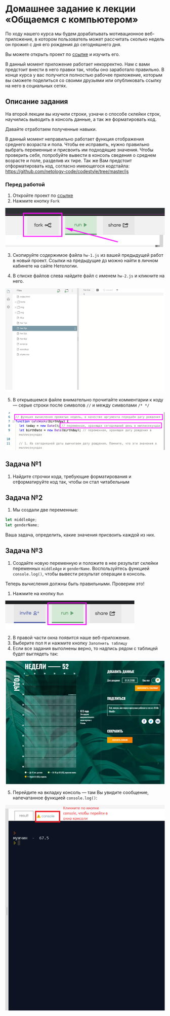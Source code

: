 # Домашнее задание к лекции «Общаемся с компьютером»

По ходу нашего курса мы будем дорабатывать мотивационное веб-приложение, в котором пользователь может рассчитать сколько недель он прожил с дня его рождения до сегодняшнего дня. 

Вы можете открыть проект по [ссылке](https://repl.it/@netologySD/SD-diploma) и изучить его. 

В данный момент приложение работает некорректно. Нам с вами предстоит внести в него правки так, чтобы оно заработало правильно. В конце курса у вас получится полностью рабочее приложение, которым вы сможете поделиться со своими друзьями или опубликовать ссылку на него в социальных сетях. 

## Описание задания
На второй лекции вы изучили строки, узначи о способе склейки строк, научились выводить в консоль данные, а так же форматировать код. 

Давайте отработаем полученные навыки. 

В данный момент неправильно работает функция отображения среднего возраста и пола. Чтобы ее исправить, нужно правильно выбрать переменные и присвоить им подходящие значения. Чтобы проверить себя, попробуйте вывести в консоль сведения о среднем возрасте и поле, разделив их тире. Так же Вам предстоит отформатировать код, согласно имеющегося кодстайла: https://github.com/netology-code/codestyle/tree/master/js

### Перед работой
1. Откройте проект по [ссылке](https://repl.it/@netologySD/SD-diploma)
2. Нажмите кнопку `Fork`

![Кнопка Fork](../assets/fork.png)

3. Скопируйте содержимое файла `hw-1.js` из вашей предыдущей работ в новый проект. Ссылки на предыдущие дз можно найти в личном кабинете на сайте Нетологии.

4. В списке файлов слева найдите файл с именем `hw-2.js` и кликните на него.

![Файл hw-2](../assets/hw-2.png)

5. В открывшемся файле внимательно прочитайте комментарии к коду — серые строки после символов `//` и между символами `/* */`

![Комментарии в коде](../assets/comments.png)


## Задача №1
1. Найдите строчки кода, требующие форматирования и отформатируйте код так, чтобы он стал читабельным

## Задача №2
1. Мы создали две переменные:
```javascript
let middleAge; 
let genderName;
```
Ваша задача, определить, какие значения присвоить каждой из них.

## Задача №3
1. Создайте новую переменную и положите в нее результат склейки переменных `middleAge` и `genderName`. Воспользуйтесь функцией `console.log()`, чтобы вывести результат операции в консоль.

Теперь вычисления должны быть правильными. Проверим это!
1. Нажмите на кнопку `Run` 

![Кнопка Run](../assets/run.png)

2. В правой части окна появится наше веб-приложение. 
3. Выберите пол `М` и нажмите кнопку `Заполнить таблицу`
4. Если все задания выполнены верно, то надпись рядом с таблицей будет выглядеть так:

![Результат второго домашнего задания](../assets/result-hw-2-1.png)

5. Перейдите на вкладку консоль — там Вы увидите сообщение, напечатанное функцией `console.log()`:

![Результат второго домашнего задания](../assets/result-hw-2-2.png)
